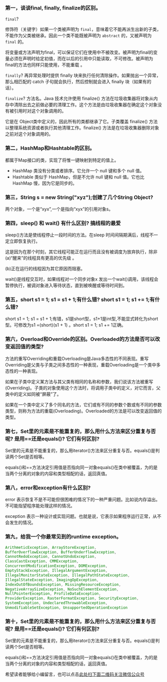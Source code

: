 ### 第一，谈谈final, finally, finalize的区别。 
`final`?

修饰符（关键字）如果一个类被声明为 `final`，意味着它不能再派生出新的子类，不能作为父类被继承。因此一个类不能既被声明为 `abstract` 的，又被声明为 `final` 的。

将变量或方法声明为final，可以保证它们在使用中不被改变。被声明为final的变量必须在声明时给定初值，而在以后的引用中只能读取，不可修改。被声明为final的方法也同样只能使用，不能重载 。

`finally`?
	再异常处理时提供 finally 块来执行任何清除操作。如果抛出一个异常，那么相匹配的 catch 子句就会执行，然后控制就会进入 finally 块（如果有的话）。 

`finalize`?
   方法名。Java 技术允许使用 finalize() 方法在垃圾收集器将对象从内存中清除出去之前做必要的清理工作。这个方法是由垃圾收集器在确定这个对象没有被引用时对这个对象调用的。

  它是在 Object类中定义的，因此所有的类都继承了它。子类覆盖 finalize() 方法以整理系统资源或者执行其他清理工作。finalize() 方法是在垃圾收集器删除对象之前对这个对象调用的。

### 第二，HashMap和Hashtable的区别。 
都属于Map接口的类，实现了将惟一键映射到特定的值上。 

- HashMap 类没有分类或者排序。它允许一个 null 键和多个 null 值。 
- Hashtable 类似于 HashMap，但是不允许 null 键和 null 值。它也比 HashMap 慢，因为它是同步的。

### 第三，String s = new String("xyz");创建了几个String Object? 
两个对象，一个是“xyx”,一个是指向“xyx”的引用对象s。

### 第四，sleep() 和 wait() 有什么区别? 搞线程的最爱 
sleep()方法是使线程停止一段时间的方法。在sleep 时间间隔期满后，线程不一定立即恢复执行。

这是因为在那个时刻，其它线程可能正在运行而且没有被调度为放弃执行，除非(a)“醒来”的线程具有更高的优先级 。

(b)正在运行的线程因为其它原因而阻塞。 

wait()是线程交互时，如果线程对一个同步对象x 发出一个wait()调用，该线程会暂停执行，被调对象进入等待状态，直到被唤醒或等待时间到。

### 第五，short s1 = 1; s1 = s1 + 1;有什么错? short s1 = 1; s1 += 1;有什么错? 
short s1 = 1; s1 = s1 + 1;有错，s1是short型，s1+1是int型,不能显式转化为short型。可修改为s1 =(short)(s1 + 1) 。short s1 = 1; s1 += 1正确。

### 第六，Overload和Override的区别。Overloaded的方法是否可以改变返回值的类型? 
方法的重写Overriding和重载Overloading是Java多态性的不同表现。重写Overriding是父类与子类之间多态性的一种表现，重载Overloading是一个类中多态性的一种表现。

如果在子类中定义某方法与其父类有相同的名称和参数，我们说该方法被重写 (Overriding)。子类的对象使用这个方法时，将调用子类中的定义，对它而言，父类中的定义如同被“屏蔽”了。

如果在一个类中定义了多个同名的方法，它们或有不同的参数个数或有不同的参数类型，则称为方法的重载(Overloading)。Overloaded的方法是可以改变返回值的类型。

### 第七，Set里的元素是不能重复的，那么用什么方法来区分重复与否呢? 是用==还是equals()? 它们有何区别?

Set里的元素是不能重复的，那么用iterator()方法来区分重复与否。equals()是判读两个Set是否相等。 

equals()和==方法决定引用值是否指向同一对象equals()在类中被覆盖，为的是当两个分离的对象的内容和类型相配的话，返回真值。

### 第八，error和exception有什么区别? 
error 表示恢复不是不可能但很困难的情况下的一种严重问题。比如说内存溢出。不可能指望程序能处理这样的情况。 

exception 表示一种设计或实现问题。也就是说，它表示如果程序运行正常，从不会发生的情况。

### 第九，给我一个你最常见到的runtime exception。 
```java
ArithmeticException, ArrayStoreException, 
BufferOverflowException, BufferUnderflowException, 
CannotRedoException, CannotUndoException, 
ClassCastException, CMMException, 
ConcurrentModificationException, DOMException, 
EmptyStackException, IllegalArgumentException, 
IllegalMonitorStateException, IllegalPathStateException, 
IllegalStateException, ImagingOpException, 
IndexOutOfBoundsException, MissingResourceException, 
NegativeArraySizeException, NoSuchElementException, 
NullPointerException, ProfileDataException, 
ProviderException, RasterFormatException, SecurityException, 
SystemException, UndeclaredThrowableException, 
UnmodifiableSetException, UnsupportedOperationException
```

### 第十，Set里的元素是不能重复的，那么用什么方法来区分重复与否呢? 是用==还是equals()? 它们有何区别?
Set里的元素是不能重复的，那么用iterator()方法来区分重复与否。equals()是判读两个Set是否相等。 

equals()和==方法决定引用值是否指向同一对象equals()在类中被覆盖，为的是当两个分离的对象的内容和类型相配的话，返回真值。 

希望读者能够给小编留言，也可以点击[此处扫下面二维码关注微信公众号](https://www.ycbbs.vip/?p=28 "此处扫下面二维码关注微信公众号")